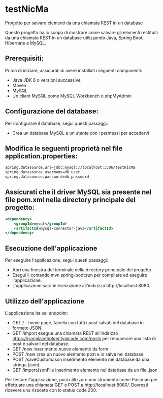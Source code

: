 # testNicMa
Progetto per salvare elementi da una chiamata REST in un database

Questo progetto ha lo scopo di mostrare come salvare gli elementi restituiti da una chiamata REST in un database utilizzando Java, Spring Boot, Hibernate e MySQL.

## Prerequisiti:
Prima di iniziare, assicurati di avere installati i seguenti componenti:
- Java JDK 8 o versioni successive
- Maven
- MySQL
- Un client MySQL come MySQL Workbench o phpMyAdmin

## Configurazione del database:
Per configurare il database, segui questi passaggi:

- Crea un database MySQL e un utente con i permessi per accedervi

## Modifica le seguenti proprietà nel file application.properties:
```application.properties.xml
spring.datasource.url=jdbc:mysql://localhost:3306/testNicMa
spring.datasource.username=db_user
spring.datasource.password=db_password
```
## Assicurati che il driver MySQL sia presente nel file pom.xml nella directory principale del progetto:
```pom.xml
<dependency>
    <groupId>mysql</groupId>
    <artifactId>mysql-connector-java</artifactId>
</dependency>
```

## Esecuzione dell'applicazione
Per eseguire l'applicazione, segui questi passaggi:

- Apri una finestra del terminale nella directory principale del progetto.
- Esegui il comando mvn spring-boot:run per compilare ed eseguire l'applicazione.
- L'applicazione sarà in esecuzione all'indirizzo http://localhost:8080.

## Utilizzo dell'applicazione
L'applicazione ha sei endpoint:

- GET / - home page, tabella con tutti i post salvati nel database in formato JSON.
- GET /import esegue una chiamata REST all'indirizzo https://jsonplaceholder.typicode.com/posts per recuperare una lista di post e salvarli nel database.
- GET /new inserimento nuovo elemento da form 
- POST /new crea un nuovo elemento post e lo salva nel database
- POST /saveCustomJson inserimento elemento nel database da una stringa (json)
- GET /importJsonFile inserimento elemento nel database da un file .json 

Per testare l'applicazione, puoi utilizzare uno strumento come Postman per effettuare una chiamata GET e POST a http://localhost:8080/. Dovresti ricevere una risposte con lo status code 200.

